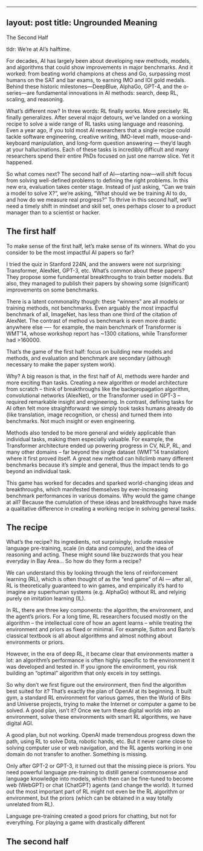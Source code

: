 
---
layout: post
title: Ungrounded Meaning
---

The Second Half

tldr: We’re at AI’s halftime. 

For decades, AI has largely been about developing new methods, models, and algorithms that could show improvements in major benchmarks. And it worked: from beating world champions at chess and Go, surpassing most humans on the SAT and bar exams, to earning IMO and IOI gold medals. Behind these historic milestones—DeepBlue, AlphaGo, GPT-4, and the o-series—are fundamental innovations in AI methods: search, deep RL, scaling, and reasoning. 

What’s different now? In three words: RL finally works. More precisely: RL finally generalizes. After several major detours, we’ve landed on a working recipe to solve a wide range of RL tasks using language and reasoning. Even a year ago, if you told most AI researchers that a single recipe could tackle software engineering, creative writing, IMO-level math, mouse-and-keyboard manipulation, and long-form question answering — they’d laugh at your hallucinations. Each of these tasks is incredibly difficult and many researchers spend their entire PhDs focused on just one narrow slice. Yet it happened.

So what comes next? The second half of AI—starting now—will shift focus from solving well-defined problems to defining the right problems. In this new era, evaluation takes center stage. Instead of just asking, “Can we train a model to solve X?”, we’re asking, “What should we be training AI to do, and how do we measure real progress?” To thrive in this second half, we’ll need a timely shift in mindset and skill set, ones perhaps closer to a product manager than to a scientist or hacker.


## The first half 

To make sense of the first half, let’s make sense of its winners. What do you consider to be the most impactful AI papers so far?

I tried the quiz in Stanford 224N, and the answers were not surprising: Transformer, AlexNet, GPT-3, etc. What’s common about these papers? They propose some fundamental breakthroughs to train better models. But also, they managed to publish their papers by showing some (significant) improvements on some benchmarks.

There is a latent commonality though: these “winners” are all models or training methods, not benchmarks. Even arguably the most impactful benchmark of all, ImageNet, has less than one third of the citation of AlexNet. The contrast of method vs benchmark is even more drastic anywhere else —- for example, the main benchmark of Transformer is WMT’14, whose workshop report has ~1300 citations, while Transformer had >160000.

That’s the game of the first half: focus on building new models and methods, and evaluation and benchmark are secondary (although necessary to make the paper system work).

Why? A big reason is that, in the first half of AI, methods were harder and more exciting than tasks. Creating a new algorithm or model architecture from scratch – think of breakthroughs like the backpropagation algorithm, convolutional networks (AlexNet), or the Transformer used in GPT-3 – required remarkable insight and engineering. In contrast, defining tasks for AI often felt more straightforward: we simply took tasks humans already do (like translation, image recognition, or chess) and turned them into benchmarks. Not much insight or even engineering.

Methods also tended to be more general and widely applicable than individual tasks, making them especially valuable. For example, the Transformer architecture ended up powering progress in CV, NLP, RL, and many other domains – far beyond the single dataset (WMT’14 translation) where it first proved itself. A great new method can hillclimb many different benchmarks because it’s simple and general, thus the impact tends to go beyond an individual task. 

This game has worked for decades and sparked world-changing ideas and breakthroughs, which manifested themselves by ever-increasing benchmark performances in various domains. Why would the game change at all? Because the cumulation of these ideas and breakthroughs have made a qualitative difference in creating a working recipe in solving general tasks.


## The recipe

What’s the recipe? Its ingredients, not surprisingly, include massive language pre-training, scale (in data and compute), and the idea of reasoning and acting. These might sound like buzzwords that you hear everyday in Bay Area… So how do they form a recipe?

We can understand this by looking through the lens of reinforcement learning (RL), which is often thought of as the “end game” of AI — after all, RL is theoretically guaranteed to win games, and empirically it’s hard to imagine any superhuman systems (e.g. AlphaGo) without RL and relying purely on imitation learning (IL).

In RL, there are three key components: the algorithm, the environment, and the agent’s priors. For a long time, RL researchers focused mostly on the algorithm – the intellectual core of how an agent learns – while treating the environment and priors as fixed or minimal. For example, Sutton and Barto’s classical textbook is all about algorithms and almost nothing about environments or priors.

However, in the era of deep RL, it became clear that environments matter a lot: an algorithm’s performance is often highly specific to the environment it was developed and tested in. If you ignore the environment, you risk building an “optimal” algorithm that only excels in toy settings. 

So why don’t we first figure out the environment, then find the algorithm best suited for it? That’s exactly the plan of OpenAI at its beginning. It built gym, a standard RL environment for various games, then the World of Bits and Universe projects, trying to make the Internet or computer a game to be solved. A good plan, isn’t it? Once we turn these digital worlds into an environment, solve these environments with smart RL algorithms, we have digital AGI.

A good plan, but not working. OpenAI made tremendous progress down the path, using RL to solve Dota, robotic hands, etc. But it never came close to solving computer use or web navigation, and the RL agents working in one domain do not transfer to another. Something is missing.

Only after GPT-2 or GPT-3, it turned out that the missing piece is priors. You need powerful language pre-training to distill general commonsense and language knowledge into models, which then can be fine-tuned to become web (WebGPT) or chat (ChatGPT) agents (and change the world). It turned out the most important part of RL might not even be the RL algorithm or environment, but the priors (which can be obtained in a way totally unrelated from RL).


Language pre-training created a good priors for chatting, but not for everything. For playing a game with drastically different 



## The second half
